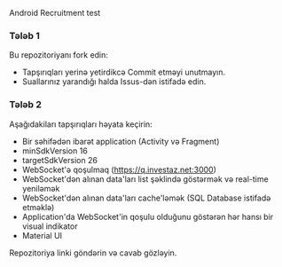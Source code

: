 Android Recruitment test

### Tələb 1
Bu repozitoriyanı fork edin:
* Tapşırıqları yerinə yetirdikcə Commit etməyi unutmayın.
* Suallarınız yarandığı halda Issus-dən istifadə edin.

### Tələb 2
Aşağıdakiları tapşırıqları həyata keçirin:
* Bir səhifədən ibarət application (Activity və Fragment)
* minSdkVersion 16
* targetSdkVersion 26
* WebSocket'ə qoşulmaq (https://q.investaz.net:3000)
* WebSocket'dən alınan data'ları list şəklində göstərmək və real-time yeniləmək
* WebSocket'dən alınan data'ları cache'ləmək (SQL Database istifadə etməklə)
* Application'da WebSocket'in qoşulu olduğunu göstərən hər hansı bir visual indikator
* Material UI

Repozitoriya linki göndərin və cavab gözləyin.
